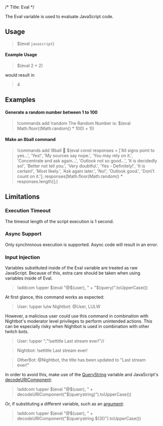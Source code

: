 /*
Title: Eval
*/

The Eval variable is used to evaluate JavaScript code.

## Usage

> $(eval `javascript`)

#### Example Usage

> $(eval 2 + 2)

would result in

> 4

## Examples

#### Generate a random number between 1 to 100

> !commands add !random The Random Number is: $(eval Math.floor((Math.random() * 100) + 1))

#### Make an 8ball command

> !commands add !8ball 🎱 $(eval const responses = ['All signs point to yes...', 'Yes!', 'My sources say nope.', 'You may rely on it.', 'Concentrate and ask again...', 'Outlook not so good...', 'It is decidedly so!', 'Better not tell you.', 'Very doubtful.', 'Yes - Definitely!', 'It is certain!', 'Most likely.', 'Ask again later.', 'No!', 'Outlook good.', 'Don\\'t count on it.']; responses[Math.floor(Math.random() * responses.length)];)

## Limitations

### Execution Timeout

The timeout length of the script execution is 1 second.

### Async Support

Only synchronous execution is supported. Async code will result in an error.

### Input Injection

Variables substituted inside of the Eval variable are treated as raw JavaScript. 
Because of this, extra care should be taken when using variables inside of Eval.

> !addcom !upper $(eval "@$(user), " + "$(query)".toUpperCase())

At first glance, this command works as expected:

> User: !upper lulw
Nightbot: @User, LULW

However, a malicious user could use this command in combination with Nightbot's moderator level privileges to perform unintended actions.
This can be especially risky when Nightbot is used in combination with other twitch bots.

> User: !upper ";"!settitle Last stream ever!"//

> Nightbot: !settitle Last stream ever!

> OtherBot: @Nightbot, the title has been updated to "Last stream ever!"

In order to avoid this, make use of the [QueryString](https://docs.nightbot.tv/variables/querystring) variable and JavaScript's [decodeURIComponent](https://developer.mozilla.org/en-US/docs/Web/JavaScript/Reference/Global_Objects/decodeURIComponent):

> !addcom !upper $(eval "@$(user), " + decodeURIComponent("$(querystring)").toUpperCase())

Or, if substituting a different variable, such as an [argument](https://docs.nightbot.tv/variables/arguments):

> !addcom !upper $(eval "@$(user), " + decodeURIComponent("$(querystring $(3))").toUpperCase())
